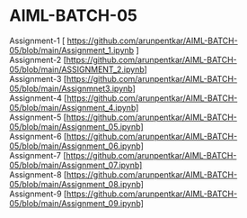 # AIML-BATCH-05
Assignment-1  [ https://github.com/arunpentkar/AIML-BATCH-05/blob/main/Assignment_1.ipynb ]
<br>
Assignment-2  [https://github.com/arunpentkar/AIML-BATCH-05/blob/main/ASSIGNMENT_2.ipynb]
<br>
Assignment-3  [https://github.com/arunpentkar/AIML-BATCH-05/blob/main/Assignmnet3.ipynb]
<br>
Assignment-4  [https://github.com/arunpentkar/AIML-BATCH-05/blob/main/Assignment_4.ipynb]
<br>
Assignment-5  [https://github.com/arunpentkar/AIML-BATCH-05/blob/main/Assignment_05.ipynb]
<br>
Assignment-6  [https://github.com/arunpentkar/AIML-BATCH-05/blob/main/Assignment_06.ipynb]
<br>
Assignment-7  [https://github.com/arunpentkar/AIML-BATCH-05/blob/main/Assignment_07.ipynb]
<br>
Assignment-8  [https://github.com/arunpentkar/AIML-BATCH-05/blob/main/Assignment_08.ipynb]
<br>
Assignment-9  [https://github.com/arunpentkar/AIML-BATCH-05/blob/main/Assignment_09.ipynb]
